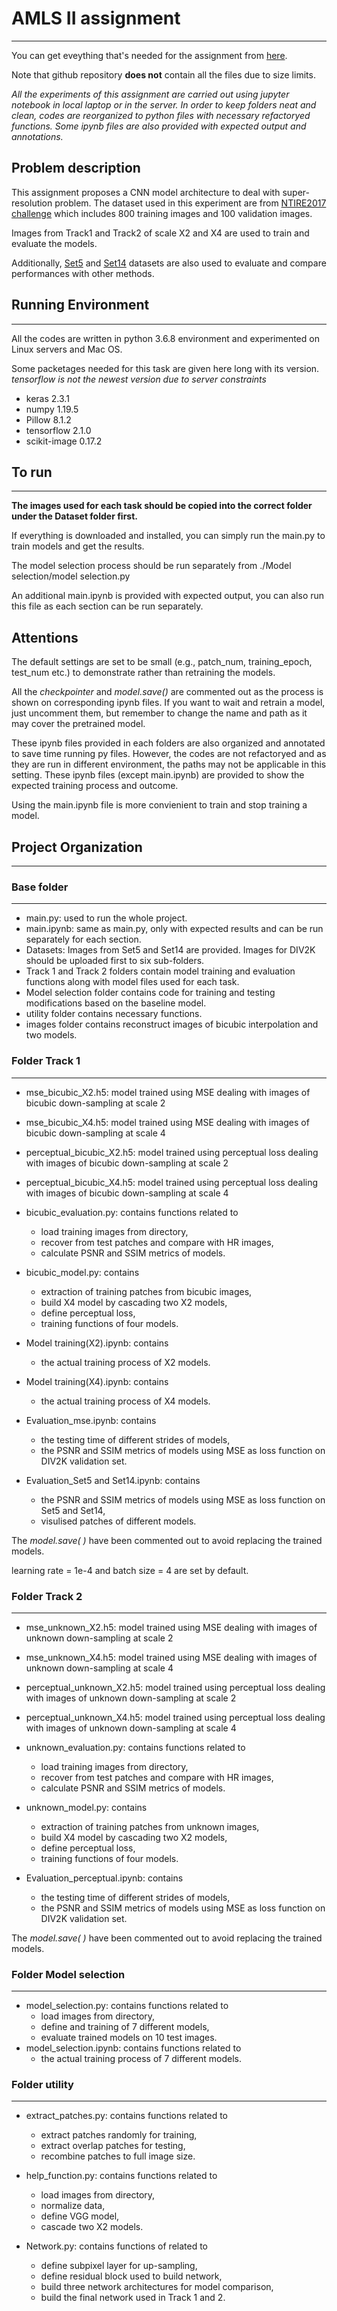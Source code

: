 
# AMLS II assignment
---
You can get eveything that's needed for the assignment from [here](https://drive.google.com/drive/folders/186Q3Q9QyNmPO6SVMpC6lfanDtHnITuU6?usp=sharing).

Note that github repository **does not** contain all the files due to size limits.


*All the experiments of this assignment are carried out using jupyter notebook in local laptop or in the server. In order to keep folders neat and clean, codes are reorganized to python files with necessary refactoryed functions. Some ipynb files are also provided with expected output and annotations.*

## Problem description

This assignment proposes a CNN model architecture to deal with super-resolution problem. The dataset used in this experiment are from [NTIRE2017 challenge](https://data.vision.ee.ethz.ch/cvl/DIV2K/) which includes 800 training images and 100 validation images. 

Images from Track1 and Track2 of scale X2 and X4 are used to train and evaluate the models.

Additionally, [Set5](http://people.rennes.inria.fr/Aline.Roumy/results/SR_BMVC12.html) and [Set14](https://paperswithcode.com/dataset/set14) datasets are also used to evaluate and compare performances with other methods.



## Running Environment
---
All the codes are written in python 3.6.8 environment and experimented on Linux servers and Mac OS. 

Some packetages needed for this task are given here long with its version. 
*tensorflow is not the newest version due to server constraints*

+ keras 2.3.1
+ numpy 1.19.5
+ Pillow 8.1.2
+ tensorflow 2.1.0
+ scikit-image 0.17.2



## To run 
---
**The images used for each task should be copied into the correct folder under the Dataset folder first.**

If everything is downloaded and installed, you can simply run the main.py to train models and get the results.

The model selection process should be run separately from ./Model selection/model selection.py

An additional main.ipynb is provided with expected output, you can also run this file as each section can be run separately.

## Attentions

The default settings are set to be small (e.g., patch_num, training_epoch, test_num etc.) to demonstrate rather than retraining the models.

All the *checkpointer* and *model.save()* are commented out as the process is shown on corresponding ipynb files. If you want to wait and retrain a model, just uncomment them, but remember to change the name and path as it may cover the pretrained model.

These ipynb files provided in each folders are also organized and annotated to save time running py files. However, the codes are not refactoryed and as they are run in different environment, the paths may not be applicable in this setting. These ipynb files (except main.ipynb) are provided to show the expected training process and outcome.

Using the main.ipynb file is more convienient to train and stop training a model.

## Project Organization
---

### Base folder
---
* main.py: used to run the whole project.
* main.ipynb: same as main.py, only with expected results and can be run separately for each section.
* Datasets: Images from Set5 and Set14 are provided. Images for DIV2K should be uploaded first to six sub-folders.
* Track 1 and Track 2 folders contain model training and evaluation functions along with model files used for each task.
* Model selection folder contains code for training and testing modifications based on the baseline model.
* utility folder contains necessary functions.
* images folder contains reconstruct images of bicubic interpolation and two models.

### Folder Track 1
---
* mse_bicubic_X2.h5: model trained using MSE dealing with images of bicubic down-sampling at scale 2
* mse_bicubic_X4.h5: model trained using MSE dealing with images of bicubic down-sampling at scale 4
* perceptual_bicubic_X2.h5: model trained using perceptual loss dealing with images of bicubic down-sampling at scale 2
* perceptual_bicubic_X4.h5: model trained using perceptual loss dealing with images of bicubic down-sampling at scale 4
* bicubic_evaluation.py: contains functions related to 
  - load training images from directory,
  - recover from test patches and compare with HR images,
  - calculate PSNR and SSIM metrics of models.

* bicubic_model.py: contains 
  - extraction of training patches from bicubic images,
  - build X4 model by cascading two X2 models,
  - define perceptual loss,
  - training functions of four models.

* Model training(X2).ipynb: contains 
  - the actual training process of X2 models.
* Model training(X4).ipynb: contains 
  - the actual training process of X4 models.
* Evaluation_mse.ipynb: contains 
  - the testing time of different strides of models,
  - the PSNR and SSIM metrics of models using MSE as loss function on DIV2K validation set.
* Evaluation_Set5 and Set14.ipynb: contains 
  - the PSNR and SSIM metrics of models using MSE as loss function on Set5 and Set14,
  - visulised patches of different models.

The *model.save( )* have been commented out to avoid replacing the trained models.

learning rate = 1e-4 and batch size = 4 are set by default.


### Folder Track 2
---
* mse_unknown_X2.h5: model trained using MSE dealing with images of unknown down-sampling at scale 2
* mse_unknown_X4.h5: model trained using MSE dealing with images of unknown down-sampling at scale 4
* perceptual_unknown_X2.h5: model trained using perceptual loss dealing with images of unknown down-sampling at scale 2
* perceptual_unknown_X4.h5: model trained using perceptual loss dealing with images of unknown down-sampling at scale 4
* unknown_evaluation.py: contains functions related to 
  - load training images from directory,
  - recover from test patches and compare with HR images,
  - calculate PSNR and SSIM metrics of models.

* unknown_model.py: contains 
  - extraction of training patches from unknown images,
  - build X4 model by cascading two X2 models,
  - define perceptual loss,
  - training functions of four models.

* Evaluation_perceptual.ipynb: contains 
  - the testing time of different strides of models,
  - the PSNR and SSIM metrics of models using MSE as loss function on DIV2K validation set.

The *model.save( )* have been commented out to avoid replacing the trained models.


### Folder Model selection
---
* model_selection.py: contains functions related to
  - load images from directory,
  - define and training of 7 different models,
  - evaluate trained models on 10 test images.
* model_selection.ipynb: contains functions related to
  - the actual training process of 7 different models.

### Folder utility
---
* extract_patches.py: contains functions related to
  - extract patches randomly for training,
  - extract overlap patches for testing,
  - recombine patches to full image size.
  
* help_function.py: contains functions related to
  - load images from directory,
  - normalize data,
  - define VGG model,
  - cascade two X2 models.
  
* Network.py: contains functions of related to
  - define subpixel layer for up-sampling,
  - define residual block used to build network,
  - build three network architectures for model comparison,
  - build the final network used in Track 1 and 2.


